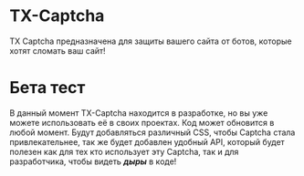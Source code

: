 # TX-Captcha
TX Captcha предназначена для защиты вашего сайта от ботов, которые хотят сломать ваш сайт! 

# Бета тест
В данный момент TX-Captcha находится в разработке, но вы уже можете использовать её в своих проектах.
Код может обновится в любой момент.
Будут добавляться различный CSS, чтобы Captcha стала привлекательнее, так же будет добавлен удобный API, который будет полезен как для тех кто использует эту Captcha, так и для разработчика, чтобы видеть ***дыры*** в коде!
